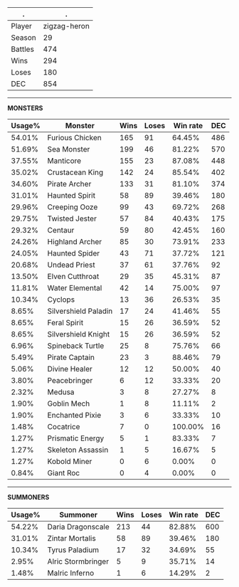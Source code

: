 .|.
|-|-
Player|zigzag-heron
Season|29
Battles|474
Wins|294
Loses|180
DEC|854

---
**MONSTERS**

Usage%|Monster|Wins|Loses|Win rate|DEC|
-|-|-|-|-|-|
54.01%|Furious Chicken|165|91|64.45%|486|
51.69%|Sea Monster|199|46|81.22%|570|
37.55%|Manticore|155|23|87.08%|448|
35.02%|Crustacean King|142|24|85.54%|402|
34.60%|Pirate Archer|133|31|81.10%|374|
31.01%|Haunted Spirit|58|89|39.46%|180|
29.96%|Creeping Ooze|99|43|69.72%|268|
29.75%|Twisted Jester|57|84|40.43%|175|
29.32%|Centaur|59|80|42.45%|160|
24.26%|Highland Archer|85|30|73.91%|233|
24.05%|Haunted Spider|43|71|37.72%|121|
20.68%|Undead Priest|37|61|37.76%|92|
13.50%|Elven Cutthroat|29|35|45.31%|87|
11.81%|Water Elemental|42|14|75.00%|97|
10.34%|Cyclops|13|36|26.53%|35|
8.65%|Silvershield Paladin|17|24|41.46%|55|
8.65%|Feral Spirit|15|26|36.59%|52|
8.65%|Silvershield Knight|15|26|36.59%|52|
6.96%|Spineback Turtle|25|8|75.76%|66|
5.49%|Pirate Captain|23|3|88.46%|79|
5.06%|Divine Healer|12|12|50.00%|40|
3.80%|Peacebringer|6|12|33.33%|20|
2.32%|Medusa|3|8|27.27%|8|
1.90%|Goblin Mech|1|8|11.11%|2|
1.90%|Enchanted Pixie|3|6|33.33%|10|
1.48%|Cocatrice|7|0|100.00%|16|
1.27%|Prismatic Energy|5|1|83.33%|7|
1.27%|Skeleton Assassin|1|5|16.67%|5|
1.27%|Kobold Miner|0|6|0.00%|0|
0.84%|Giant Roc|0|4|0.00%|0|

---
**SUMMONERS**

Usage%|Summoner|Wins|Loses|Win rate|DEC|
-|-|-|-|-|-|
54.22%|Daria Dragonscale|213|44|82.88%|600|
31.01%|Zintar Mortalis|58|89|39.46%|180|
10.34%|Tyrus Paladium|17|32|34.69%|55|
2.95%|Alric Stormbringer|5|9|35.71%|14|
1.48%|Malric Inferno|1|6|14.29%|2|
